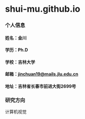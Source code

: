 # shui-mu.github.io

### 个人信息

#### 姓名：金川
#### 学历：Ph.D
#### 学校：吉林大学
#### 邮箱：jinchuan19@mails.jlu.edu.cn
#### 地址：吉林省长春市前进大街2699号

### 研究方向
计算机视觉

